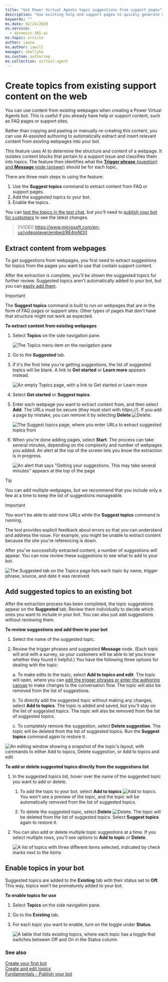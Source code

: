 ```yaml
---
title: "Get Power Virtual Agents topic suggestions from support pages"
description: "Use existing help and support pages to quickly generate new topics for your Power Virtual Agents bot."
keywords: ""
ms.date: 02/24/2020
ms.service:
  - dynamics-365-ai
ms.topic: article
author: iaanw
ms.author: iawilt
manager: shellyha
ms.custom: authoring
ms.collection: virtual-agent
---
```



# Create topics from existing support content on the web
<!--note from editor: We've got a lot of names for the feature here - "suggestions extraction wizard," "Get topics wizard," "extraction wizard." Also "tool." The Style Guide wouldn't want us to call this a wizard because the term isn't in the UI (named wizards are actually rare these days). It seems that the UI calls this thing that runs, the **Suggest topics** command. I've made that edit below. If you don't like it, I think whatever else we use should be used throughout.-->
You can use content from existing webpages when creating a Power Virtual Agents bot. This <!--note from editor: Deleted "feature" here because you haven't described it yet, you're still setting up the scenario.-->is useful if you already have help or support content, such as FAQ pages or support sites. 

Rather than copying and pasting or manually re-creating<!--hyphen via Style Guide --> this content, you can use AI-assisted authoring to automatically extract and insert relevant content from existing webpages into your bot.

This feature uses AI to determine the structure and content of a webpage. It isolates content blocks that pertain to a support issue<!--note from editor: Edit okay? I wasn't sure what "single issues" meant here.--> and classifies them into topics. The feature then identifies what the <!--note from editor: You don't need quotation marks because you're not using the terms in an unusual way.-->[**Trigger phrase** (question) and **Message** node (answer)](authoring-create-edit-topics.md) should be for each topic.

There are three main steps to using the feature: 

1. Use the **Suggest topics** command to extract content from FAQ or support pages.
2. Add the suggested topics to your bot.
3. Enable the topics.

You can [test the topics in the test chat](authoring-test-bot.md), but you'll need to [publish your bot for customers](publication-fundamentals-publish-channels.md) to see the latest changes.

>    
> [!VIDEO https://www.microsoft.com/en-us/videoplayer/embed/RE4mNOt]
>

## Extract content from webpages

To get suggestions from webpages, you first need to extract suggestions for topics from the pages you want to use that contain support content.

After the extraction is complete, you'll be shown the suggested topics for further review. Suggested topics aren't automatically added to your bot, but you can [easily add them](#add-suggested-topics-to-an-existing-bot).

>[!IMPORTANT]
>The **Suggest topics** command is built to run on webpages that are in the form of FAQ pages or support sites. Other types of pages that don't have that structure might not work as expected.
<!--note from editor: Style Guide says headings should have no end punctuation. It also recommends using an infinitive phrase for procedure headings, which I've done below. This doesn't match other PVA procedure headings, but maybe we can change those over time.-->
**To extract content from existing webpages**

<!--note from editor about this procedure: I think the image of the empty Topics page works better if it directly follows step 3. I moved step 6 into step 5, since the image that followed step 6 pertained to step 5 too. (And also, step 6 was optional - you don't necessarily have to delete anything.)-->
1. Select **Topics** on the side navigation pane.

    ![The Topics menu item on the navigation pane](media/menu-topics.png "The Topics menu item on the navigation pane")

2. Go to the **Suggested** tab. 

3. If it's the first time you're getting suggestions, the list of suggested topics will be blank. A link to **Get started** or **Learn more** appears instead.

    ![An empty Topics page, with a link to Get started or Learn more](media/suggested-web-get.png "An empty Topics page, with a link to Get started or Learn more")

4. Select **Get started** or **Suggest topics**. 

5. Enter each webpage you want to extract content from, and then select **Add**. The URLs must be secure (they must start with *https://*). If you add a page by mistake, you can remove it by selecting **Delete** ![Delete](media/delete-suggested-topic.png).<!--note from editor: Suggest using the icon inline (This comes up later also.)-->

    ![The Suggest topics page, where you enter URLs to extract suggested topics from](media/suggested-web-wizard.png "The Suggest topics page,where you enter URLs to extract suggested topics from")

7. When you're done adding pages, select **Start**. The process can take several minutes, depending on the complexity and number of webpages you added. An alert at the top of the screen lets you know the extraction is in progress. <!--note from editor: You could take care of this in text rather than a graphic if you said "The message 'Getting your suggestions. This may take several minutes' appears at the top of the screen while the extraction is in progress."-->

    ![An alert that says "Getting your suggestions. This may take several minutes" appears at the top of the page](media/suggested-web-wait.png "An alert that says 'Getting your suggestions. This may take several minutes' appears at the top of the page")

>[!TIP]
>You can add multiple webpages, but we recommend that you include only a few at a time<!--note from editor: Suggested.--> to keep the list of suggestions manageable<!--Is this what you mean by "manageable"? Or do you mean the tool will take too long to run?-->.

>[!IMPORTANT]
>You won't be able to add more URLs while the **Suggest topics** command is running.

The tool provides explicit feedback about errors so that you can understand and address the issue. For example, you might be unable to extract content because the site you're referencing is down.<!--note from editor: Suggested.-->

After you've successfully extracted content, a number of suggestions will appear. You can now review these suggestions to see what to add to your bot.<!--note from editor: The following alt text is nice! Suggested edits just to make it a bit shorter -->

![The Suggested tab on the Topics page lists each topic by name, trigger phrase, source, and date it was received](media/suggested-web-topics.png "The Suggested tab on the Topics page lists each topic by name, trigger phrase, source, and date it was received")

## Add suggested topics to an existing bot

After the extraction process has been completed, the topic suggestions appear on the **Suggested** tab. Review them individually to decide which ones you want to include in your bot. You can also just add suggestions without reviewing them. 

**To review suggestions and add them to your bot**
<!--note from editor about formatting: The nested numbered lists in these procedures are behaving badly! When I change the numbering from a, b, c to 1, 2, 3, the hanging indents are formatted correctly in VSCode preview and on the review site, but the numbering is wrong on the review site. If I stay with a,b,c numbering, theres' no hanging indent at all. I can't explain this.-->
1. Select the name of the suggested topic.  

2. Review the trigger phrases and suggested **Message** node. <!--note from editor: The following point doesn't flow with this discussion. It does fully describe the UI but it's a bit of a red herring. I suggest either putting the sentence in parentheses to at least signal that this is a diversion, or adding a note at the end of the procedure (which see below).-->(Each topic will end with a survey, so your customers will be able to let you know whether they found it helpful.)<!--note from editor: Style Guide doesn't want "or not" after "whether." --> You have the following three options for dealing with the topic:  

    a. To make edits to the topic, select **Add to topics and edit**. The topic will open, where you can <!--note from editor: Suggested, to make it a bit clearer what the link covers.-->[edit the trigger phrases or enter the authoring canvas](authoring-create-edit-topics.md) to make changes to the conversation flow. The topic will also be removed from the list of suggestions.  

    b. To directly add the suggested topic without making any changes, select **Add to topics**. The topic is added and saved, but you'll stay on the list of suggested topics. The topic will also be removed from the list of suggested topics.  

    c. To completely remove the suggestion, select **Delete suggestion**. The topic will be deleted from the list of suggested topics. Run the **Suggest topics** command again to restore it.  

![An editing window showing a snapshot of the topic's layout, with commands to either Add to topics, Delete suggestion, or Add to topics and edit](media/suggested-web-add-edit.png "An editing window showing a snapshot of the topic's layout, with commands to either Add to topics, Delete suggestion, or Add to topics and edit")
<!--note from editor: I think it might be good to remove the mention of the survey from step 2 and add something like the following note:
> [!NOTE]
> Each topic that you add to your bot will end with a survey that asks customers whether they found the topic helpful. You can use this feedback to inform your future choices for topics.
-->
**To add or delete suggested topics directly from the suggestions list**

1. In the suggested topics list, hover over the name of the suggested topic you want to add or delete. 

    1. To add the topic to your bot, select **Add to topics** ![Add to topics](media/add-to-topics.png)<!--note from editor: Should this be "Add to topics" rather than "Add to Existing topics"? Also, what do you think of supplying the graphic inline like this? I think it would be helpful to the reader, and also would remove the need for the suggested-web-quick.png graphic below.-->. You won't see a preview of the topic, and the topic will be automatically removed from the list of suggested topics.

    2. To delete the suggested topic, select **Delete** ![Delete](media/delete-suggested-topic.png).<!--note from editor: Same idea as previous step. Also, is "Delete" the tooltip or "Delete suggestion"?--> The topic will be deleted from the list of suggested topics. Select **Suggest topics** <!--note from editor: This could also be accompanied by its icon, but it looks like the icon never appears without the command name, so it wouldn't be as necessary to supply the graphic. -->again to restore it.
<!--note from editor: Maybe remove the following graphic, if you like the inline versions?
    ![The Add to topic and Delete icons in the list of suggested topics](media/suggested-web-quick.png "The Add to topic and Delete icons in the list of suggested topics")
-->
    
2. You can also add or delete multiple topic suggestions at a time. If you select multiple rows, you'll see options to **Add to topic** or **Delete**.

    ![A list of topics with three different items selected, indicated by check marks next to the items](media/suggested-web-multi.png "A list of topics with three different items selected, indicated by check marks next to the items")

## Enable topics in your bot

Suggested topics are added to the **Existing**<!--note from editor: edit okay?--> tab with their status set to **Off**. This way, topics won't be prematurely added to your bot.<!--note from editor: Suggested. If you don't like it, something needs to fix the slightly misplaced modifier of "Setting it to this status"... -->

**To enable topics for use**

1. Select **Topics** on the side navigation pane.
    
<!--note from editor: You don't need to show this graphic twice. 
   ![The Topics menu item on the navigation pane](media/menu-topics.png)
-->

2. Go to the **Existing** tab. 

3. For each topic you want to enable, turn on the toggle under **Status**<!--note from editor: Toggle wording is via WSG. Alt text below is suggested; if you don't like it, please use "toggle switch rather than "switch toggle."-->.

    ![A table that lists existing topics, where each topic has a toggle that switches between Off and On in the Status column](media/suggested-enable.png "A table that lists existing topics, where each topic has a toggle that switches between Off and On in the Status column")

<!--note from editor: The "See also" that follows is Dynamics style. It's a level-3 heading so it doesn't show up in the article mini-TOC, and it doesn't use bullets but is simply a stacked list.-->
### See also

[Create your first bot](authoring-first-bot.md)  
[Create and edit topics](authoring-create-edit-topics.md)  
[Fundamentals - Publish your bot](publication-fundamentals-publish-channels.md)
